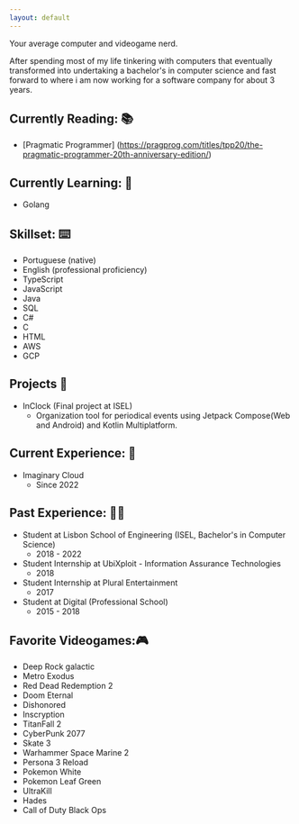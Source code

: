 ```yaml
---
layout: default
---
```


Your average computer and videogame nerd.

After spending most of my life tinkering with computers that eventually transformed into undertaking a bachelor's in computer science and fast forward to where i am now working for a software company for about 3 years.  

## Currently Reading: 📚

  - [Pragmatic Programmer] (https://pragprog.com/titles/tpp20/the-pragmatic-programmer-20th-anniversary-edition/)

## Currently Learning: 🧠

  - Golang

## Skillset: ⌨️

  - Portuguese (native)
  - English (professional proficiency)
  - TypeScript
  - JavaScript
  - Java
  - SQL
  - C#
  - C
  - HTML
  - AWS
  - GCP

## Projects 💽

  - InClock (Final project at ISEL)  
    - Organization tool for periodical events using Jetpack Compose(Web and Android) and Kotlin Multiplatform.

## Current Experience: 💼

  - Imaginary Cloud
    - Since 2022

## Past Experience: 🏃‍♂️

  - Student at Lisbon School of Engineering (ISEL, Bachelor's in Computer Science) 
    - 2018 - 2022
  - Student Internship at UbiXploit - Information Assurance Technologies 
    - 2018
  - Student Internship at Plural Entertainment  
    - 2017
  - Student at Digital (Professional School)
    - 2015 - 2018

## Favorite Videogames:🎮
  
  - Deep Rock galactic
  - Metro Exodus
  - Red Dead Redemption 2
  - Doom Eternal
  - Dishonored
  - Inscryption
  - TitanFall 2
  - CyberPunk 2077
  - Skate 3
  - Warhammer Space Marine 2
  - Persona 3 Reload
  - Pokemon White
  - Pokemon Leaf Green
  - UltraKill
  - Hades
  - Call of Duty Black Ops
  

  